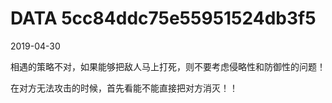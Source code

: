 DATA 5cc84ddc75e55951524db3f5
==============================

2019-04-30

相遇的策略不对，如果能够把敌人马上打死，则不要考虑侵略性和防御性的问题！

在对方无法攻击的时候，首先看能不能直接把对方消灭！！